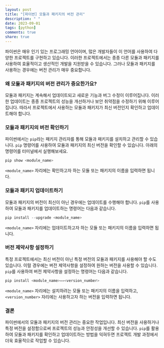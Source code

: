 ```yaml
---
layout: post
title: "[파이썬] 모듈과 패키지의 버전 관리"
description: " "
date: 2023-09-01
tags: [python]
comments: true
share: true
---
```


파이썬은 매우 인기 있는 프로그래밍 언어이며, 많은 개발자들이 이 언어를 사용하여 다양한 프로젝트를 구현하고 있습니다. 이러한 프로젝트에서는 종종 다른 모듈과 패키지를 사용하여 효율적이고 생산적인 개발을 지원받을 수 있습니다. 그러나 모듈과 패키지를 사용하는 경우에는 버전 관리가 매우 중요합니다.

### 왜 모듈과 패키지의 버전 관리가 중요한가요?

모듈과 패키지는 계속해서 업데이트되고 새로운 기능과 버그 수정이 이루어집니다. 이러한 업데이트는 종종 프로젝트의 성능을 개선하거나 보안 취약점을 수정하기 위해 이루어집니다. 따라서 프로젝트에서 사용하는 모듈과 패키지가 최신 버전인지 확인하고 업데이트해야 합니다.

### 모듈과 패키지의 버전 확인하기

파이썬에서는 `pip`라는 패키지 관리자를 통해 모듈과 패키지를 설치하고 관리할 수 있습니다. `pip` 명령어를 사용하여 모듈과 패키지의 최신 버전을 확인할 수 있습니다. 아래의 명령어를 터미널에서 실행해보세요.

```python
pip show <module_name>
```

`<module_name>` 자리에는 확인하고자 하는 모듈 또는 패키지의 이름을 입력하면 됩니다.

### 모듈과 패키지 업데이트하기

모듈과 패키지의 버전이 최신이 아닌 경우에는 업데이트를 수행해야 합니다. `pip`를 사용하여 모듈과 패키지를 업데이트하는 명령어는 다음과 같습니다.

```python
pip install --upgrade <module_name>
```

`<module_name>` 자리에는 업데이트하고자 하는 모듈 또는 패키지의 이름을 입력하면 됩니다.

### 버전 제약사항 설정하기

특정 프로젝트에서는 최신 버전이 아닌 특정 버전의 모듈과 패키지를 사용해야 할 수도 있습니다. 이럴 경우에는 버전 제약사항을 설정하여 원하는 버전을 사용할 수 있습니다. `pip`를 사용하여 버전 제약사항을 설정하는 명령어는 다음과 같습니다.

```python
pip install <module_name>==<version_number>
```

`<module_name>` 자리에는 설치하려는 모듈 또는 패키지의 이름을 입력하고, `<version_number>` 자리에는 사용하고자 하는 버전을 입력하면 됩니다.

### 결론

파이썬에서의 모듈과 패키지의 버전 관리는 중요한 작업입니다. 최신 버전을 사용하거나 특정 버전을 설정함으로써 프로젝트의 성능과 안정성을 개선할 수 있습니다. `pip`를 활용하여 모듈과 패키지를 확인하고 업데이트하는 방법을 익혀두면 프로젝트 개발 과정에서 더욱 효율적으로 작업할 수 있습니다.